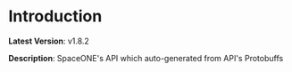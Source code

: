 # Introduction

**Latest Version**: v1.8.2


**Description**: SpaceONE's API which auto-generated from API's Protobuffs


